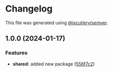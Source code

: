 # Changelog

This file was generated using [@jscutlery/semver](https://github.com/jscutlery/semver).

## 1.0.0 (2024-01-17)


### Features

* **shared:** added new package ([556f7c2](https://github.com/rhinobase/raftyui/commit/556f7c2217708e7bf0679b4d5d3ae13d2caa20c0))
